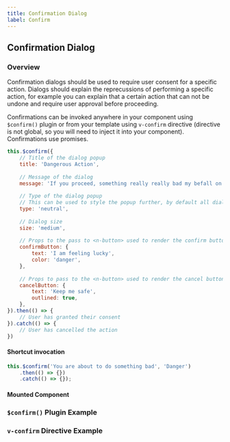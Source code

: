 ```yaml
---
title: Confirmation Dialog
label: Confirm
---
```


## Confirmation Dialog

### Overview

Confirmation dialogs should be used to require user consent for a specific action. Dialogs should explain the reprecussions of performing a specific action, for example you can explain that a certain action that can not be undone and require user approval before proceeding.

Confirmations can be invoked anywhere in your component using `$confirm()` plugin or from your template using `v-confirm` directive (directive is not global, so you will need to inject it into your component). Confirmations use promises.

```js
this.$confirm({
    // Title of the dialog popup
    title: 'Dangerous Action',
    
    // Message of the dialog
    message: 'If you proceed, something really really bad my befall on you',
    
    // Type of the dialog popup
    // This can be used to style the popup further, by default all dialogs are styled as neutral
    type: 'neutral',
    
    // Dialog size
    size: 'medium',
    
    // Props to the pass to <n-button> used to render the confirm button 
    confirmButton: {
        text: 'I am feeling lucky',
        color: 'danger',
    },
    
    // Props to pass to the <n-button> used to render the cancel button 
    cancelButton: {
        text: 'Keep me safe',
        outlined: true,
    }, 
}).then(() => {
    // User has granted their consent
}).catch(() => {
    // User has cancelled the action
})
```

#### Shortcut invocation

``` js
this.$confirm('You are about to do something bad', 'Danger')
    .then(() => {})
    .catch(() => {});
```

#### Mounted Component

<ComponentMeta name="NConfirm" />

### `$confirm()` Plugin Example

<ComponentDemo name="ConfirmPlugin" />

### `v-confirm` Directive Example
 
<ComponentDemo name="ConfirmDirective" />
